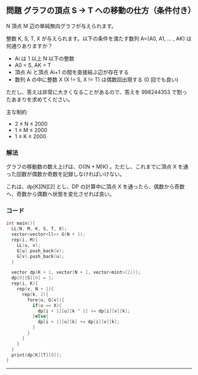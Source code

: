 <!--

verified
E - King Bombee
https://atcoder.jp/contests/abc244/tasks/abc244_e

-->
## 問題 グラフの頂点 S -> T への移動の仕方（条件付き）
N 頂点 M 辺の単純無向グラフが与えられます。

整数 
K, S, T, X が与えられます。以下の条件を満たす数列 A=(A0, A1, … , AK) は何通りありますか？

- Ai は 1 以上 N 以下の整数
- A0 = S, AK = T
- 頂点 Ai と頂点 Ai+1 の間を直接結ぶ辺が存在する
- 数列 A の中に整数 X (X != S, X != T) は偶数回出現する (0 回でも良い)

ただし、答えは非常に大きくなることがあるので、答えを 998244353 で割ったあまりを求めてください。

主な制約
- 2 ≤ N ≤ 2000
- 1 ≤ M ≤ 2000
- 1 ≤ K ≤ 2000

### 解法
グラフの移動数の数え上げは、O((N + M)K) 。ただし、これまでに頂点 X を通った回数が偶数か奇数を記録しなければいけない。

これは、dp[K][N][2] とし、DP の計算中に頂点 X を通ったら、偶数から奇数へ、奇数から偶数へ状態を変化させれば良い。

### コード
```cpp
int main(){
  LL(N, M, K, S, T, X);
  vector<vector<ll>> G(N + 1);
  rep(i, M){
    LL(u, v);
    G[u].push_back(v);
    G[v].push_back(u);
  }

  vector dp(K + 1, vector(N + 1, vector<mint>(2)));
  dp[0][S][0] = 1;
  rep(i, K){
    rep(v, N + 1){
      rep(k, 2){
        fore(u, G[v]){
          if(u == X){
            dp[i + 1][u][k ^ 1] += dp[i][v][k];
          }else{
            dp[i + 1][u][k] += dp[i][v][k];
          }
        }
      }
    }
  }
  print(dp[K][T][0]);
}
```


***